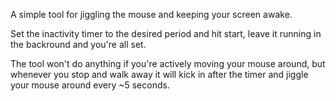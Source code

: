A simple tool for jiggling the mouse and keeping your screen awake.

Set the inactivity timer to the desired period and hit start, leave it running in the backround and you're all set.

The tool won't do anything if you're actively moving your mouse around, but whenever you stop and walk away it will kick in after the timer and jiggle your mouse around every ~5 seconds.
